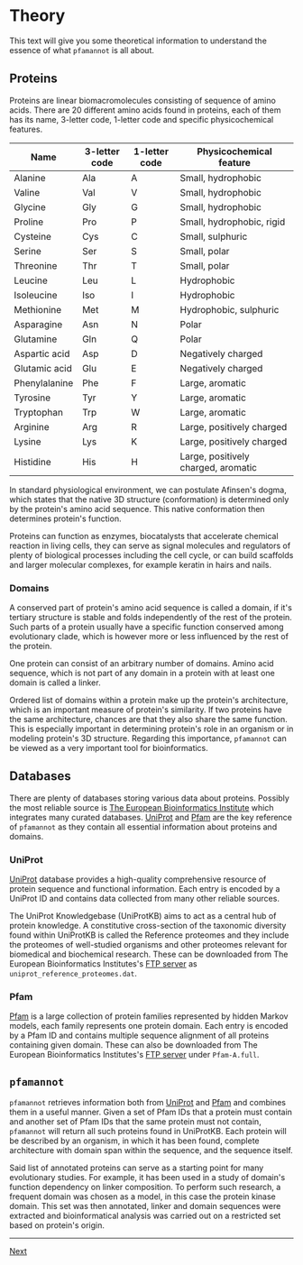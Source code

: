 [//]: # (pfamannot)
[//]: # (Protein Family Annotator)
[//]: # ()
[//]: # (docs/user/theory.md)
[//]: # (Copyright © 2020 Jan Hamalčík)
[//]: # ()
[//]: # (Gives theoretical info about proteins, domains and databases)
[//]: # ()

# Theory

This text will give you some theoretical information to understand the
essence of what `pfamannot` is all about.

## Proteins

Proteins are linear biomacromolecules consisting of sequence of amino
acids.
There are 20 different amino acids found in proteins, each of them has its
name, 3-letter code, 1-letter code and specific physicochemical features.

Name | 3-letter code | 1-letter code | Physicochemical feature
---- | ------------- | ------------- | -----------------------
Alanine | Ala | A | Small, hydrophobic
Valine | Val | V | Small, hydrophobic
Glycine | Gly | G | Small, hydrophobic
Proline | Pro | P | Small, hydrophobic, rigid
Cysteine | Cys | C | Small, sulphuric
Serine | Ser | S | Small, polar
Threonine | Thr | T | Small, polar
Leucine | Leu | L | Hydrophobic
Isoleucine | Iso | I | Hydrophobic
Methionine | Met | M | Hydrophobic, sulphuric
Asparagine | Asn | N | Polar
Glutamine | Gln | Q | Polar
Aspartic acid | Asp | D | Negatively charged
Glutamic acid | Glu | E | Negatively charged
Phenylalanine | Phe | F | Large, aromatic
Tyrosine | Tyr | Y | Large, aromatic
Tryptophan | Trp | W | Large, aromatic
Arginine | Arg | R | Large, positively charged
Lysine | Lys | K | Large, positively charged
Histidine | His | H | Large, positively charged, aromatic

In standard physiological environment, we can postulate Afinsen's dogma,
which states that the native 3D structure (conformation) is determined
only by the protein's amino acid sequence.
This native conformation then determines protein's function.

Proteins can function as enzymes, biocatalysts that accelerate chemical
reaction in living cells, they can serve as signal molecules and
regulators of plenty of biological processes including the cell cycle,
or can build scaffolds and larger molecular complexes, for example
keratin in hairs and nails.

### Domains

A conserved part of protein's amino acid sequence is called a domain,
if it's tertiary structure is stable and folds independently of the rest
of the protein.
Such parts of a protein usually have a specific function conserved among
evolutionary clade, which is however more or less influenced by the rest
of the protein.

One protein can consist of an arbitrary number of domains.
Amino acid sequence, which is not part of any domain in a protein with at
least one domain is called a linker.

Ordered list of domains within a protein make up the protein's
architecture, which is an important measure of protein's similarity.
If two proteins have the same architecture, chances are that they also
share the same function.
This is especially important in determining protein's role in an
organism or in modeling protein's 3D structure.
Regarding this importance, `pfamannot` can be viewed as a very important
tool for bioinformatics.

## Databases

There are plenty of databases storing various data about proteins.
Possibly the most reliable source is
[The European Bioinformatics Institute](https://www.ebi.ac.uk)
which integrates many curated databases.
[UniProt](https://www.uniprot.org) and [Pfam](http://pfam.xfam.org)
are the key reference of `pfamannot` as they contain all essential
information about proteins and domains.

### UniProt

[UniProt](https://www.uniprot.org) database provides a high-quality
comprehensive resource of protein sequence and functional information.
Each entry is encoded by a UniProt ID and contains data collected from
many other reliable sources.

The UniProt Knowledgebase (UniProtKB) aims to act as a central hub of
protein knowledge.
A constitutive cross-section of the taxonomic diversity found within
UniProtKB is called the Reference proteomes and they include the
proteomes of well-studied organisms and other proteomes relevant for
biomedical and biochemical research.
These can be downloaded from The European Bioinformatics Institutes's
[FTP server](ftp://ftp.ebi.ac.uk/pub/databases/Pfam/current_release) as
`uniprot_reference_proteomes.dat`.

### Pfam

[Pfam](http://pfam.xfam.org) is a large collection of protein families
represented by hidden Markov models, each family represents one protein
domain.
Each entry is encoded by a Pfam ID and contains multiple sequence
alignment of all proteins containing given domain.
These can also be downloaded from The European Bioinformatics
Institutes's
[FTP server](ftp://ftp.ebi.ac.uk/pub/databases/Pfam/current_release)
under `Pfam-A.full`.

## `pfamannot`

`pfamannot` retrieves information both from
[UniProt](https://www.uniprot.org) and [Pfam](http://pfam.xfam.org)
and combines them in a useful manner.
Given a set of Pfam IDs that a protein must contain and another set of
Pfam IDs that the same protein must not contain, `pfamannot` will return
all such proteins found in UniProtKB.
Each protein will be described by an organism, in which it has been
found, complete architecture with domain span within the sequence, and
the sequence itself.

Said list of annotated proteins can serve as a starting point for many
evolutionary studies.
For example, it has been used in a study of domain's function
dependency on linker composition.
To perform such research, a frequent domain was chosen as a model, in
this case the protein kinase domain.
This set was then annotated, linker and domain sequences were extracted
and bioinformatical analysis was carried out on a restricted set based
on protein's origin.

---

[Next](usage.md)
